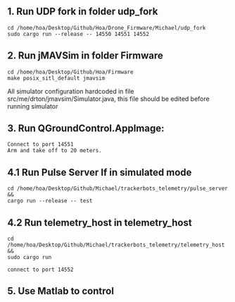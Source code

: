 ## 1. Run UDP fork in folder udp_fork

```
cd /home/hoa/Desktop/Github/Hoa/Drone_Firmware/Michael/udp_fork
sudo cargo run --release -- 14550 14551 14552
```

## 2. Run jMAVSim in folder Firmware

```
cd /home/hoa/Desktop/Github/Hoa/Firmware
make posix_sitl_default jmavsim 
```
All simulator configuration hardcoded in file src/me/drton/jmavsim/Simulator.java, this file should be edited before running simulator
## 3. Run QGroundControl.AppImage: 
```
Connect to port 14551 
Arm and take off to 20 meters.
```
## 4.1 Run Pulse Server If in simulated mode
```
cd /home/hoa/Desktop/Github/Michael/trackerbots_telemetry/pulse_server && 
cargo run --release -- test
```
## 4.2 Run telemetry_host in telemetry_host

```
cd /home/hoa/Desktop/Github/Michael/trackerbots_telemetry/telemetry_host && 
sudo cargo run

connect to port 14552
```
## 5. Use Matlab to control
